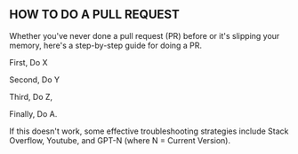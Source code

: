 ## HOW TO DO A PULL REQUEST 

Whether you've never done a pull request (PR) before or it's slipping your memory, here's a step-by-step guide for doing a PR. 

First, Do X 

Second, Do Y 

Third, Do Z, 

Finally, Do A. 

If this doesn't work, some effective troubleshooting strategies include Stack Overflow, Youtube, and GPT-N (where N = Current Version).
